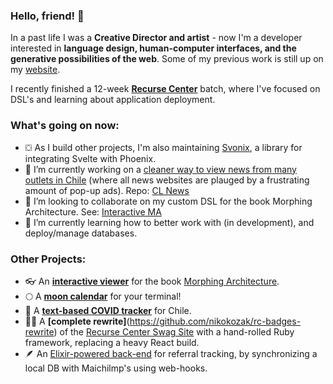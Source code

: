 ### Hello, friend! 👋

In a past life I was a **Creative Director and artist** - now I'm a developer interested in **language design, human-computer interfaces, and the generative possibilities of the web**. Some of my previous work is still up on my [website](https://nkozak.com/).

I recently finished a 12-week **[Recurse Center](https://www.recurse.com/)** batch, where I've focused on DSL's and learning about application deployment.

### What's going on now:

- ⛋ As I build other projects, I'm also maintaining [Svonix](https://github.com/nikokozak/svonix), a library for integrating Svelte with Phoenix.
- 🔭 I’m currently working on a [cleaner way to view news from many outlets in Chile](https://lectorchile.com/) (where all news websites are plauged by a frustrating amount of pop-up ads). Repo: [CL News](https://github.com/nikokozak/cl_news)
- 👯 I’m looking to collaborate on my custom DSL for the book Morphing Architecture. See: [Interactive MA](https://morphing-architecture.onrender.com/)
- 🌱 I’m currently learning how to better work with (in development), and deploy/manage databases.

### Other Projects:

- 👓 An **[interactive viewer](https://github.com/nikokozak/shapes-for-architects)** for the book [Morphing Architecture](https://www.amazon.com/Morphing-Mathematical-Transformations-Architects-Designers/dp/1780674139/).
- 🌕 A **[moon calendar](https://github.com/nikokozak/moon)** for your terminal!
- 🦠 A **[text-based COVID tracker](https://github.com/nikokozak/covidpoem)** for Chile.
- ✍🏻 A **[complete rewrite]**(https://github.com/nikokozak/rc-badges-rewrite) of the [Recurse Center Swag Site](https://swag.recurse.com) with a hand-rolled Ruby framework, replacing a heavy React build.
- 🪶 An [Elixir-powered back-end](https://github.com/nikokozak/pluma_newsletter_api) for referral tracking, by synchronizing a local DB with Maichilmp's using web-hooks.
